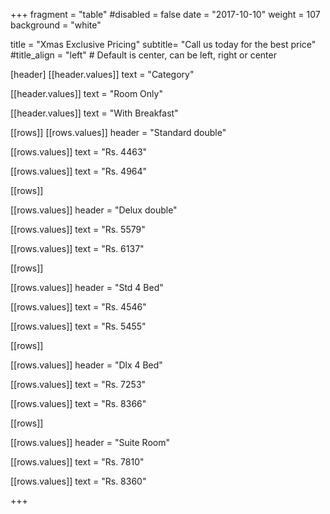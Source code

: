 +++
fragment = "table"
#disabled = false
date = "2017-10-10"
weight = 107
background = "white"

title = "Xmas Exclusive Pricing"
subtitle= "Call us today for the best price"
#title_align = "left" # Default is center, can be left, right or center

[header]
  [[header.values]]
    text = "Category"

  [[header.values]]
    text = "Room Only"

  [[header.values]]
    text = "With Breakfast"



[[rows]]
  [[rows.values]]
    header = "Standard double"

  [[rows.values]]
    text = "Rs. 4463"

  [[rows.values]]
    text = "Rs. 4964"


[[rows]]

[[rows.values]]
    header = "Delux double"

  [[rows.values]]
    text = "Rs. 5579"

  [[rows.values]]
    text = "Rs. 6137"


    
[[rows]]

 [[rows.values]]
    header = "Std 4 Bed"

  [[rows.values]]
    text = "Rs. 4546"

  [[rows.values]]
    text = "Rs. 5455"
    
    
   [[rows]]

 [[rows.values]]
    header = "Dlx 4 Bed"

  [[rows.values]]
    text = "Rs. 7253"

  [[rows.values]]
    text = "Rs. 8366" 


 [[rows]]

 [[rows.values]]
    header = "Suite Room"

  [[rows.values]]
    text = "Rs. 7810"

  [[rows.values]]
    text = "Rs. 8360" 
  
+++
